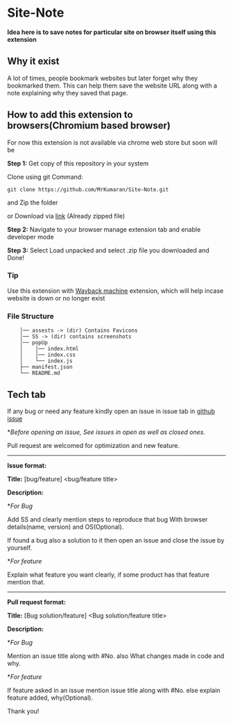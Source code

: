 # Site-Note

**Idea here is to save notes for particular site on browser itself using this extension**
<br>

## Why it exist

A lot of times, people bookmark websites but later forget why they bookmarked them.
This can help them save the website URL along with a note explaining why they saved that page.

## How to add this extension to browsers(Chromium based browser)
For now this extension is not available via chrome web store but soon will be

**Step 1:** Get copy of this repository in your system

Clone using git Command:
``` GIT Clone
git clone https://github.com/MrKumaran/Site-Note.git
```
and Zip the folder


or Download via [link](https://github.com/MrKumaran/Site-Note/archive/refs/heads/main.zip) (Already zipped file)


**Step 2:** Navigate to your browser manage extension tab and enable developer mode


**Step 3:** Select Load unpacked and select .zip file you downloaded and Done!

### Tip

Use this extension with [Wayback machine](https://chromewebstore.google.com/detail/fpnmgdkabkmnadcjpehmlllkndpkmiak?utm_source=item-share-cb) extension, which will help incase website is down or no longer exist


### File Structure
```
    │── assests -> (dir) Contains Favicons
    │── SS -> (dir) contains screenshots
    │── popUp
    │    │── index.html
    │    │── index.css
    │    └── index.js
    ├── manifest.json
    └── README.md
```

## Tech tab

If any bug or need any feature kindly open an issue in issue tab in [github issue](https://github.com/MrKumaran/Site-Note/issues)

**Before opening an issue, See issues in open as well as closed ones.*


Pull request are welcomed for optimization and new feature.

---

**Issue format:**

**Title:** [bug/feature] <bug/feature title>

**Description:**

**For Bug*

Add SS and clearly mention steps to reproduce that bug With browser details(name, version) and OS(Optional).

If found a bug also a solution to it then open an issue and close the issue by yourself.


**For feature*

Explain what feature you want clearly, if some product has that feature mention that.

---
**Pull request format:**


**Title:** [Bug solution/feature] <Bug solution/feature title>


**Description:**

**For Bug*

Mention an issue title along with #No. also What changes made in code and why.


**For feature*

If feature asked in an issue mention issue title along with #No.
else explain feature added, why(Optional).



Thank you!
